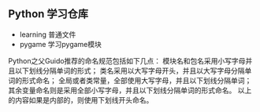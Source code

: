 ## Python 学习仓库
- learning 普通文件
- pygame 学习pygame模块

Python之父Guido推荐的命名规范包括如下几点：
模块名和包名采用小写字母并且以下划线分隔单词的形式；
类名采用以大写字母开头，并且以大写字母分隔单词的形式命名；
全局或者类常量，全部使用大写字母，并且以下划线分隔单词；其余变量命名则是采用全部小写字母，并且以下划线分隔单词的形式命名。
以上的内容如果是内部的，则使用下划线开头命名。

